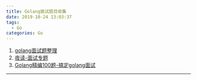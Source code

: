```yaml
---
title: Golang面试题目收集
date: 2019-10-24 13:03:37
tags:
  - Go
categories: Go
---
```


1. [golang面试题整理](https://studygolang.com/articles/17796)
2. [夜读-面试专题](https://reading.developerlearning.cn/interview/)
3. [Golang精编100题-搞定golang面试](https://blog.csdn.net/itcastcpp/article/details/80462619)

---
